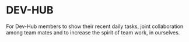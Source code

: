 # DEV-HUB
For Dev-Hub members to show their recent daily tasks, joint collaboration among team mates and to increase the spirit of team work, in ourselves.
